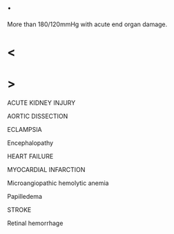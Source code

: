 # .

More than 180/120mmHg with acute end organ damage.

# <

# >

ACUTE KIDNEY INJURY

AORTIC DISSECTION

ECLAMPSIA

Encephalopathy

HEART FAILURE

MYOCARDIAL INFARCTION

Microangiopathic hemolytic anemia

Papilledema

STROKE

Retinal hemorrhage
